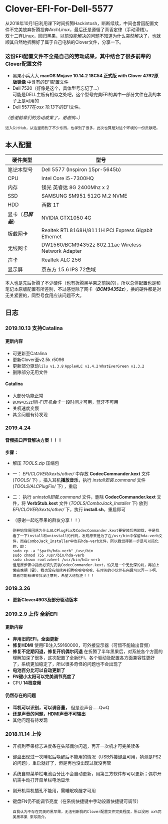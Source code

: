 # Clover-EFI-For-Dell-5577

  从2018年10月1日利用课下时间折腾Hackintosh，断断续续，中间也曾因配置文件不完美放弃折腾投奔*ArchLinux*，最后还是遵循了真香定律（手动滑稽）。  
  双十二弃Linux，回归黑果，以前没能解决的问题不知道为什么突然解决了，也就顺其自然地折腾好了属于自己电脑的Clover文件，分享一下。  
  ### 这份EFI配置文件不全是自己的劳动成果，其中结合了很多前辈的Clover配置文件  
  * 黑果小兵大大 **macOS Mojave 10.14.2 18C54 正式版 with Clover 4792原版镜像** 中含有的EFI配置文件 
  * Dell 7520（好像是这个，具体型号忘记了...）  
       可能是DELL主板有相似之处吧，这个型号完美EFI的其中一部分文件在我的本子上是可用的  
  * Dell 5577在*osx 10.13*下的EFI文件。   
  
  *（感谢前辈们的劳动成果了，谢谢鸭~）*
  
    进入GitHub，从这里用到了不少东西，也学到了很多，此次也算是对这个环境的一份贡献吧。

## 本人配置

 硬件类型|型号
 ---- | ----- 
 笔记本型号|Dell 5577 (Inspiron 15pr-5645b)
 CPU|Intel Core i5-7300HQ
 内存|镁光 英睿达 8G 2400Mhz x 2
 SSD|SAMSUNG SM951 512G M.2 NVME
 HDD|西数 1T
 显卡（***已屏蔽***）|NVIDIA GTX1050 4G
 板载网卡|Realtek RTL8168H/8111H PCI Express Gigabit Ethernet
 无线网卡|DW1560/BCM94352z 802.11ac Wireless Network Adapter
 声卡|Realtek ALC 256
 显示屏|京东方 15.6 IPS 72色域
 
  本人也是先后折腾了不少硬件（也有折腾黑苹果之前换的），所以总体配置也是和笔记本原版配置有所差别，不过感觉除了网卡（***BCM94352z***），换的硬件都是对无关紧要的，同型号食用应该问题不大。

## 日志
### 2019.10.13 支持Catalina
#### 更新内容
* 可更新至Catalina
* 更新Clover至v2.5k r5096
* 更新部分驱动`lilu v1.3.8` `AppleALC v1.4.2` `WhatEverGreen v1.3.2`
* 删除部分无用文件

#### Catalina
* 大部分功能正常
* `BCM94352z`Wi-Fi开机会卡一段时间才可用，蓝牙不可用
* 关机速度变慢
* 其余问题有待发现

### 2019.4.24
#### 音频插口声音解决方案！！！
**步骤：**
* 解压 *TOOLS.zip* 压缩包
* 一： *EFI/CLOVER/kexts/other/* 中存放 **CodecCommander.kext** 文件 (*TOOLS/* 下) ，插入耳机**播放音乐**，执行 *install安装.command* 文件 (*TOOLS/ALCPlugFix/* 下) ，重启
* 二： 执行 *uninstall卸载.command* 文件，删除 **CodecCommander.kext** 文件，将 **VerbStub.kext** 文件 (*TOOLS/ComboJack_Installer* 下) 放到 *EFI/CLOVER/kexts/other/* 下，执行 **install.sh**，重启即可

* （感谢一起吃苹果的群友分享！！）

      刚开始我很困惑为什么ALCPlugFix及CodecCommander.kext要安装后再卸载，于是我看了一下install和uninstall的代码，发现原来是为了在/usr/bin中保留hda-verb文件，而在ComboJack_Installer中也有hda-verb文件，所以我觉得第一步是可以简化的，即：
      sudo cp -a "$path/hda-verb" /usr/bin
      sudo chmod 755 /usr/bin/hda-verb
      sudo chown root:wheel /usr/bin/hda-verb
      但是原步骤中指出必须先安装CodecCommander.kext，怕又是一个无比深的坑，再加上懒癌晚期（雾），我也没有继续再折腾哈哈哈哈哈，有时间的小伙伴有兴趣可以弄一下啊，或者可能有细节我没注意到，希望大佬指正！！！

### 2019.3.26
* **更新Clover4903及部分驱动版本**

### 2019.2.9 上传 **全新EFI**
#### 更新内容
* **弃用旧的EFI，全面更新**
* **修复HDMI**
使用FB注入59160000，可外接显示器（可惜不能输出音频）
* **修复不定期闪退，修复开机偶尔闪退**
在折腾了半年黑果后，对系统各个方面的理解加深了很多，这次配置了全新EFI，各个驱动及配置各方面兼容性更好了，系统更加稳定了，所以很多奇怪的问题也不会出现了
* **电池百分比可以自动更新了**
* **FN键小太阳可以完美调节亮度了**
* CPU **14档变频**
#### 仍然存在的问题
* **耳机可以识别，可以调音量，** 但是没声音.....QwQ
* **还是声音的问题，HDMI声音不可输出**
* 其他问题有待发现


### 2018.11.14 上传
* 开机到苹果标志进度条在头部偶尔闪退，再开一次机才可完美读条
* 键盘出现过一次睡眠后唤醒后不能用的情况（USB外接键盘可用，猜测是PS2的问题），重启就好了，但是再也没出现过就没再管
* 系统自带菜单栏电池百分比不会自动更新，用第三方软件却可以更新；偶尔开机需手动打开菜单栏电池显示
* 刚开机耳机插孔不能用，需睡眠唤醒才可用
* 键盘FN仍不能调节亮度（在系统快捷键中手动设置快捷键可调节）

      自我认为不存在完美的黑苹果，无法判断我的Clover配置文件完美程度，所以没用 xx%完美黑苹果 来写简介。
